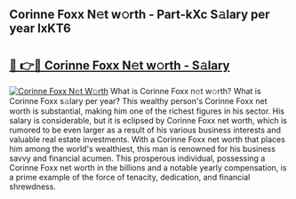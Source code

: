 ## Corinne Foxx N𝚎t w𝚘rth - Part-kXc S𝚊lary per year lxKT6

# <h2><a href="http://gc44bcf.nevu.top/?p=Corinne+Foxx">🔗 👉🔴 Corinne Foxx N𝚎t w𝚘rth - S𝚊lary</a></h2>

[![Corinne Foxx N𝚎t W𝚘rth](https://i.imgur.com/Oavwk0R.jpeg)](http://gc44bcf.nevu.top/?p=Corinne+Foxx)
What is Corinne Foxx n𝚎t w𝚘rth? What is Corinne Foxx s𝚊lary per year?
This wealthy person's Corinne Foxx net worth is substantial, making him one of the richest figures in his sector. His salary is considerable, but it is eclipsed by Corinne Foxx net worth, which is rumored to be even larger as a result of his various business interests and valuable real estate investments. With a Corinne Foxx net worth that places him among the world's wealthiest, this man is renowned for his business savvy and financial acumen. This prosperous individual, possessing a Corinne Foxx net worth in the billions and a notable yearly compensation, is a prime example of the force of tenacity, dedication, and financial shrewdness.
